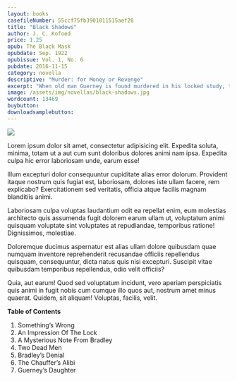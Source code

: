 ```yaml
---
layout: books
casefileNumber: 55ccf75fb3901011515aef28
title: "Black Shadows"
author: J. C. Kofoed
price: 1.25
opub: The Black Mask
opubdate: Sep. 1922
opubissue: Vol. 1, No. 6
pubdate: 2016-11-15
category: novella
descriptive: "Murder: for Money or Revenge"
excerpt: "When old man Guerney is found murdered in his locked study, then the prime suspect and a mysterious tattooed man are also found murdered, newspaperman Johnny Suggs is determined to prove Mildred Guerney's innocense and prove himself to his father."
image: /assets/img/novellas/black-shadows.jpg
wordcount: 13469
buybutton:
downloadsamplebutton: 
---
```


<a href="https://transactions.sendowl.com/products/501935/2E59FECC/add_to_cart" rel="nofollow"><img src="https://transactions.sendowl.com/assets/external/add-to-cart.png" /></a><script type="text/javascript" src="https://transactions.sendowl.com/assets/sendowl.js" ></script>

Lorem ipsum dolor sit amet, consectetur adipisicing elit. Expedita soluta, minima, totam ut a aut cum sunt doloribus dolores animi nam ipsa. Expedita culpa hic error laboriosam unde, earum esse!

Illum excepturi dolor consequuntur cupiditate alias error dolorum. Provident itaque nostrum quis fugiat est, laboriosam, dolores iste ullam facere, rem explicabo? Exercitationem sed veritatis, officia atque facilis magnam blanditiis animi.

Laboriosam culpa voluptas laudantium odit ea repellat enim, eum molestias architecto quis assumenda fugit dolorem earum ullam ut, voluptatum animi quisquam voluptate sint voluptates at repudiandae, temporibus ratione! Dignissimos, molestiae.

Doloremque ducimus aspernatur est alias ullam dolore quibusdam quae numquam inventore reprehenderit recusandae officiis repellendus quisquam, consequuntur, dicta natus quis nisi excepturi. Suscipit vitae quibusdam temporibus repellendus, odio velit officiis?

Quia, aut earum! Quod sed voluptatum incidunt, vero aperiam perspiciatis quis animi in fugit nobis cum cumque illo quos aut, nostrum amet minus quaerat. Quidem, sit aliquam! Voluptas, facilis, velit.


**Table of Contents**

1. Something’s Wrong
2. An Impression Of The Lock
3. A Mysterious Note From Bradley
4. Two Dead Men
5. Bradley’s Denial
6. The Chauffer’s Alibi
7. Guerney’s Daughter


